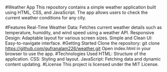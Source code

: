 #Weather App
This repository contains a simple weather application built using HTML, CSS, and JavaScript. The app allows users to check the current weather conditions for any city.

#Features
Real-Time Weather Data: Fetches current weather details such as temperature, humidity, and wind speed using a weather API.
Responsive Design: Adaptable layout for various screen sizes.
Simple and Clean UI: Easy-to-navigate interface.
#Getting Started
Clone the repository:
git clone https://github.com/gufranalam226/weather.git
Open index.html in your browser to use the app.
#Technologies Used
HTML: Structure of the application.
CSS: Styling and layout.
JavaScript: Fetching data and dynamic content updating.
#License
This project is licensed under the MIT License.
